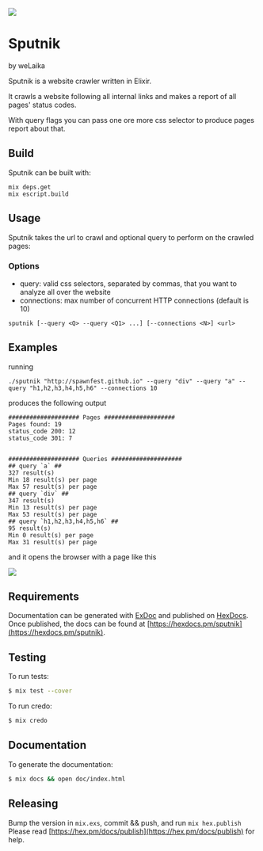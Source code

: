 ![](https://github.com/spawnfest/sputnik/blob/master/static/sputnik_logo_mini.png)

# Sputnik
by weLaika

Sputnik is a website crawler written in Elixir.

It crawls a website following all internal links and makes a report of all pages' status codes.

With query flags you can pass one ore more css selector to produce pages report about that.

## Build

Sputnik can be built with:

```
mix deps.get
mix escript.build
```

## Usage

Sputnik takes the url to crawl and optional query to perform on the crawled pages:

### Options

- query: valid css selectors, separated by commas, that you want to analyze all over the website
- connections: max number of concurrent HTTP connections (default is 10)

```
sputnik [--query <Q> --query <Q1> ...] [--connections <N>] <url>
```

## Examples

running

```
./sputnik "http://spawnfest.github.io" --query "div" --query "a" --query "h1,h2,h3,h4,h5,h6" --connections 10
```

produces the following output

```
#################### Pages ####################
Pages found: 19
status_code 200: 12
status_code 301: 7


#################### Queries ####################
## query `a` ##
327 result(s)
Min 18 result(s) per page
Max 57 result(s) per page
## query `div` ##
347 result(s)
Min 13 result(s) per page
Max 53 result(s) per page
## query `h1,h2,h3,h4,h5,h6` ##
95 result(s)
Min 0 result(s) per page
Max 31 result(s) per page

```

and it opens the browser with a page like this

![](https://github.com/spawnfest/sputnik/blob/gh-pages/assets/screenshot.png)

## Requirements

Documentation can be generated with [ExDoc](https://github.com/elixir-lang/ex_doc)
and published on [HexDocs](https://hexdocs.pm). Once published, the docs can
be found at [https://hexdocs.pm/sputnik](https://hexdocs.pm/sputnik).

## Testing

To run tests:

```bash
$ mix test --cover
```

To run credo:

```bash
$ mix credo
```

## Documentation

To generate the documentation:

```bash
$ mix docs && open doc/index.html
```

## Releasing

Bump the version in `mix.exs`, commit && push, and run `mix hex.publish`
Please read [https://hex.pm/docs/publish](https://hex.pm/docs/publish) for help.
